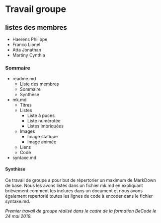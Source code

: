 # Travail groupe  

## listes des membres  

* Haerens Philippe
* Franco Lionel
* Atta Jonathan
* Martiny Cynthia  

### Sommaire  

* readme.md
  * Liste des membres
  * Sommaire
  * Synthèse
* mk.md
  * Titres
  * Listes
    * Liste à puces
    * Liste numérotée
    * Listes imbriquées
  * Images
    * Image statique
    * Image animée
  * Liens
  * Code
* syntaxe.md  

#### Synthèse  

Ce travail de groupe a pour but de répertorier un maximum de MarkDown de base. Nous les avons listés dans un fichier mk.md en expliquant brièvement comment les inclures dans un document et nous avons également repertorié toutes les lignes de code à encoder dans le fichier syntaxe.md.  

*Premier travail de groupe réalisé dans le cadre de la formation BeCode le 24 mai 2019.*
